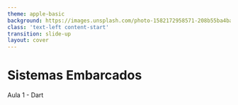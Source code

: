 ```yaml
---
theme: apple-basic
background: https://images.unsplash.com/photo-1582172958571-208b55ba4bab?crop=entropy&cs=tinysrgb&fit=max&fm=jpg&ixid=Mnw0MDk4NDh8MHwxfGFsbHx8fHx8fHx8fDE2Nzc0NTU1NTY&ixlib=rb-4.0.3&q=80&w=1080
class: 'text-left content-start'
transition: slide-up
layout: cover
---
```


# Sistemas Embarcados

<div>
Aula 1 - Dart
</div>